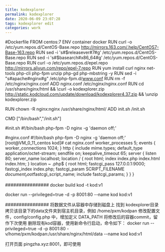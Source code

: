 ```yaml
---
title: kodexplorer
permalink: kodexplorer
date: 2020-06-09 23:07:28
tags: kodexplorer edit
categories: work
---
```


#Dockerfile
FROM  centos:7
ENV container docker
RUN curl -o /etc/yum.repos.d/CentOS-Base.repo http://mirrors.163.com/.help/CentOS7-Base-163.repo
RUN sed -i 's#$releasever#7#g' /etc/yum.repos.d/CentOS-Base.repo
RUN sed -i 's#$basearch#x86_64#g' /etc/yum.repos.d/CentOS-Base.repo
RUN curl -o /etc/yum.repos.d/epel.repo http://mirrors.aliyun.com/repo/epel-7.repo
RUN yum install curl  nginx net-tools php-cli php-fpm unzip php-gd php-mbstring -y
RUN sed -i "s#apache#nginx#g"  /etc/php-fpm.d/www.conf
RUN rm -f /etc/nginx/nginx.conf
ADD nginx.conf /etc/nginx/nginx.conf
RUN cd /usr/share/nginx/html  && \curl -o kodexplorer.zip http://static.kodcloud.com/update/download/kodexplorer4.37.zip && \unzip kodexplorer.zip

RUN chown -R nginx:nginx  /usr/share/nginx/html/
ADD init.sh /init.sh

CMD ["/bin/bash","/init.sh"]

#init.sh
#!/bin/bash
php-fpm -D 
nginx -g 'daemon off;'

#nginx.conf
#!/bin/bash
php-fpm -D 
nginx -g 'daemon off;'
[root@VM_0_11_centos kod]# cat nginx.conf 
worker_processes  5;
events {
    worker_connections  1024;
}
http {
    include       mime.types;
    default_type  application/octet-stream;
    sendfile        on;
    keepalive_timeout  65;
    server {
        listen       80;
        server_name  localhost;
        location / {
            root   html;
            index index.php index.html index.htm;
        }
        location ~ \.php$ {
            root           html;
            fastcgi_pass   127.0.0.1:9000;
            fastcgi_index  index.php;
            fastcgi_param  SCRIPT_FILENAME  $document_root$fastcgi_script_name;
            include        fastcgi_params;
        }
    }
}

################
docker build kod -t kod:v1

docker run --privileged=true -d  -p 8001:80  --name kod  kod:v1

################
将数据文件从容器中存储到磁盘上
找到 kodexplorer目录
拷贝该目录下的data文件夹到宿主机目录，例如 /home/pxm/kodpan
修改配置文件，config/config.php 中，增加定义 DATA_PATH
将修改后的容器commit，留作下次使用
删除现有kod容器，使用新命令行启动，命令如下：
docker run --privileged=true -d -p 8001:80 -v/home/pxm/kodpan:/usr/share/nginx/html/data  --name kod  kod:v1

打开页面 pingzha.xyz:8001，即可使用
